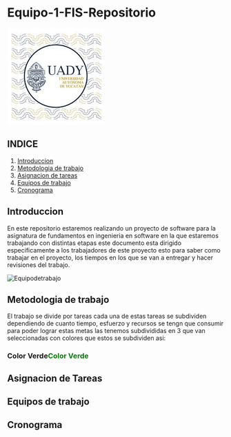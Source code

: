 # Equipo-1-FIS-Repositorio

![UADY](https://github.com/Killercrod/Equipo-1-FIS-Repositorio/blob/main/Assets/UADY.png)

## INDICE

1. [Introduccion](#id1)
2. [Metodologia de trabajo](#id2)
3. [Asignacion de tareas](#id3)
4. [Equipos de trabajo](#id4)
5. [Cronograma](#id5)
   
## Introduccion<a name="id1"></a>

En este repositorio estaremos realizando un proyecto de software para la asignatura de fundamentos en ingenieria en software en la que estaremos trabajando con distintas etapas este documento esta dirigido especificamente a los trabajadores de este proyecto esto para saber como trabajar en el proyecto, los tiempos en los que se van a entregar y hacer revisiones del trabajo.

![Equipodetrabajo](https://github.com//Equipo-1-FIS-Repositorio/blob/main/Assets/Equipodetrabajo.png)

## Metodologia de trabajo<a name="id2"></a>
El trabajo se divide por tareas cada una de estas tareas se subdividen dependiendo de cuanto tiempo, esfuerzo y recursos se tengn que consumir para poder lograr estas metas las tenemos subdivididas en 3 que van seleccionadas con colores que estos se subdividen asi:
### Color Verde<span style="color: green;">Color Verde</span>
## Asignacion de Tareas<a name="id3"></a>
## Equipos de trabajo<a name="id4"></a>
## Cronograma<a name="id5"></a>


